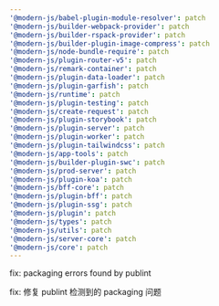 ```yaml
---
'@modern-js/babel-plugin-module-resolver': patch
'@modern-js/builder-webpack-provider': patch
'@modern-js/builder-rspack-provider': patch
'@modern-js/builder-plugin-image-compress': patch
'@modern-js/node-bundle-require': patch
'@modern-js/plugin-router-v5': patch
'@modern-js/remark-container': patch
'@modern-js/plugin-data-loader': patch
'@modern-js/plugin-garfish': patch
'@modern-js/runtime': patch
'@modern-js/plugin-testing': patch
'@modern-js/create-request': patch
'@modern-js/plugin-storybook': patch
'@modern-js/plugin-server': patch
'@modern-js/plugin-worker': patch
'@modern-js/plugin-tailwindcss': patch
'@modern-js/app-tools': patch
'@modern-js/builder-plugin-swc': patch
'@modern-js/prod-server': patch
'@modern-js/plugin-koa': patch
'@modern-js/bff-core': patch
'@modern-js/plugin-bff': patch
'@modern-js/plugin-ssg': patch
'@modern-js/plugin': patch
'@modern-js/types': patch
'@modern-js/utils': patch
'@modern-js/server-core': patch
'@modern-js/core': patch
---
```


fix: packaging errors found by publint

fix: 修复 publint 检测到的 packaging 问题
